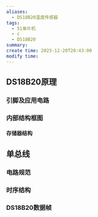 ```yaml
---
aliases:
  - DS18B20温度传感器
tags:
  - 51单片机
  - c
  - DS18B20
summary: 
create time: 2023-12-20T20:43:00
modify time:
---
```

## DS18B20原理

### 引脚及应用电路

### 内部结构框图

#### 存储器结构

## 单总线

### 电路规范

### 时序结构

### DS18B20数据帧


